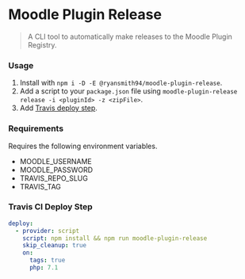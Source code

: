 # Moodle Plugin Release
> A CLI tool to automatically make releases to the Moodle Plugin Registry.

### Usage
1. Install with `npm i -D -E @ryansmith94/moodle-plugin-release`.
1. Add a script to your `package.json` file using `moodle-plugin-release release -i <pluginId> -z <zipFile>`.
1. Add [Travis deploy step](#travis-ci-deploy-step).

### Requirements
Requires the following environment variables.

- MOODLE_USERNAME
- MOODLE_PASSWORD
- TRAVIS_REPO_SLUG
- TRAVIS_TAG

### Travis CI Deploy Step

```yml
deploy:
  - provider: script
    script: npm install && npm run moodle-plugin-release
    skip_cleanup: true
    on:
      tags: true
      php: 7.1
```
